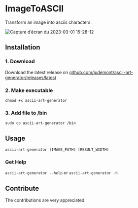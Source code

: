 # ImageToASCII
Transform an image into asciis characters.

![Capture d’écran du 2023-03-01 15-28-12](https://user-images.githubusercontent.com/96385330/222173665-57d79770-ff97-4280-898e-f8cd40b55834.png)


## Installation
### 1. Download
Download the latest release on <a href='https://github.com/judemont/ascii-art-generator/releases/latest'>github.com/judemont/ascii-art-generator/releases/latest</a>
### 2. Make executable
`chmod +x ascii-art-generator`
### 3. Add file to /bin
`sudo cp ascii-art-generator /bin`


## Usage
`ascii-art-generator [IMAGE_PATH] [RESULT_WIDTH]`
### Get Help
`ascii-art-generator --help` or `ascii-art-generator -h`
## Contribute
The contributions are very appreciated.